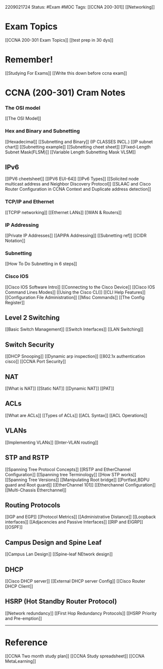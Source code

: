  2209021724
	Status: #Exam #MOC 
		Tags: [[CCNA 200-301]] [[Networking]]


# Exam Topics
[[CCNA 200-301 Exam Topics]]
[[test prep in 30 dys]]
# Remember!
[[Studying For Exams]]
[[Write this down before ccna exam]]
# CCNA (200-301) Cram Notes
### The OSI model
[[The OSI Model]]

### Hex and Binary and Subnetting
[[Hexadecimal]]
[[Subnetting and Binary]] (IP CLASSES INCL.)
[[IP subnet chart]]
[[Subnetting example]]
[[Subnetting cheet sheet]]
[[Fixed-Length Subnet Mask(FLSM)]]
[[Variable Length Subnetting Mask VLSM]]

## IPv6 

[[IPV6 cheetsheet]]
[[IPV6 EUI-64]]
[[IPv6 Types]]
[[Solicited node multicast address and Neighbor Discovery Protocol]]
[[SLAAC and Cisco Router Configuration in CCNA Context and Duplicate address detection]]
### TCP/IP and Ethernet
[[TCPIP networking]]
[[Ethernet LANs]]
[[WAN & Routers]]

### IP Addressing 
[[Private IP Addresses]]
[[APIPA Addressing]]
[[Subnetting ref]]
[[CIDR Notation]]

### Subnetting
[[How To Do Subnetting in 6 steps]]

### Cisco IOS 
[[Cisco IOS Software Intro]]
[[Connecting to the Cisco Device]]
[[Cisco IOS Command Lines Modes]]
[[Using the Cisco CLI]]
[[CLI Help Features]]
[[Configuration File Administration]]
[[Misc Commands]] 
[[The Config Register]]

## Level 2 Switching
[[Basic Switch Management]]
[[Switch Interfaces]]
[[LAN Switching]]

## Switch Security
[[DHCP Snooping]]
[[Dynamic arp inspection]]
[[802.1x authentication cisco]]
[[CCNA Port Security]]

## NAT

[[What is NAT]]
[[Static NAT]]
[[Dynamic NAT]]
[[PAT]]


## ACLs
[[What are ACLs]]
[[Types of ACLs]]
[[ACL Syntax]]
[[ACL Operations]]


## VLANs 
[[Implementing VLANs]]
[[Inter-VLAN routing]]

## STP and RSTP
[[Spanning Tree Protocol Concepts]]
[[RSTP and EtherChannel Configuration]]
[[Spanning tree Terminology]]
[[How STP works]]
[[Spanning Tree Versions]]
[[Manipulating Root bridge]]
[[Portfast,BDPU guard and Root guard]]
[[EtherChannel 101]]
[[Etherchannel Configuration]]
[[Multi-Chassis Etherchannel]]


## Routing Protocols

[[IGP and EGP]]
[[Protocol Metrics]]
[[Administrative Distance]] 
[[Loopback interfaces]] 
[[Adjacencies and Passive Interfaces]]
[[RIP and EIGRP]]
[[OSPF]]

## Campus Design and Spine Leaf

[[Campus Lan Design]]
[[Spine-leaf NEtwork design]]

## DHCP

[[Cisco DHCP server]]
[[External DHCP server Config]]
[[Cisco Router DHCP Client]] 

## HSRP (Hot Standby Router Protocol)

[[Network redundancy]] 
[[First Hop Redundancy Protocols]]
[[HSRP Priority and Pre-emption]]









---






# Reference
[[CCNA Two month study plan]] 
[[CCNA Study spreadsheet]]
[[CCNA MetaLearning]]